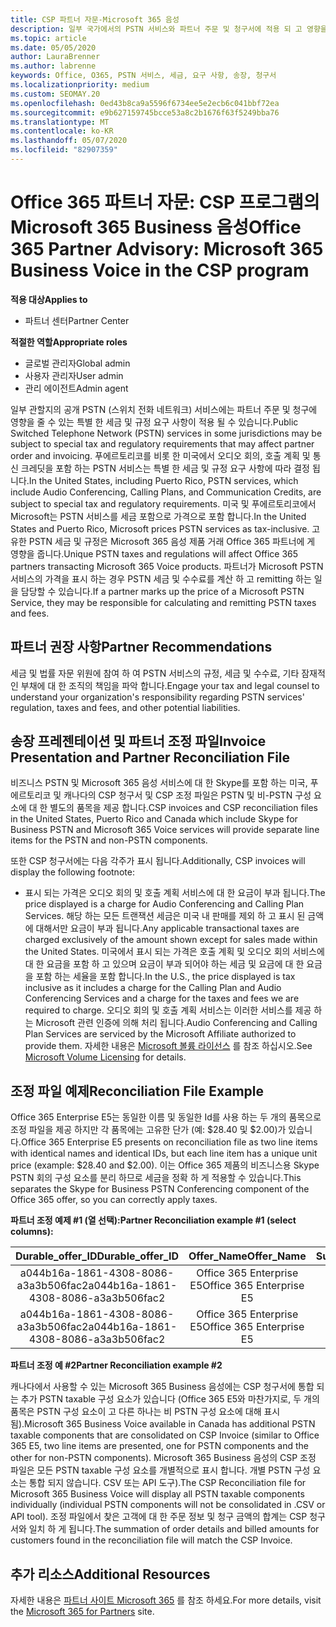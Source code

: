 ```yaml
---
title: CSP 파트너 자문-Microsoft 365 음성
description: 일부 국가에서의 PSTN 서비스와 파트너 주문 및 청구서에 적용 되 고 영향을 줄 수 있는 특별 세금 또는 규정 요구 사항에 대해 알아보세요.
ms.topic: article
ms.date: 05/05/2020
author: LauraBrenner
ms.author: labrenne
keywords: Office, O365, PSTN 서비스, 세금, 요구 사항, 송장, 청구서
ms.localizationpriority: medium
ms.custom: SEOMAY.20
ms.openlocfilehash: 0ed43b8ca9a5596f6734ee5e2ecb6c041bbf72ea
ms.sourcegitcommit: e9b627159745bcce53a8c2b1676f63f5249bba76
ms.translationtype: MT
ms.contentlocale: ko-KR
ms.lasthandoff: 05/07/2020
ms.locfileid: "82907359"
---
```

# <a name="office-365-partner-advisory-microsoft-365-business-voice-in-the-csp-program"></a><span data-ttu-id="00d56-104">Office 365 파트너 자문: CSP 프로그램의 Microsoft 365 Business 음성</span><span class="sxs-lookup"><span data-stu-id="00d56-104">Office 365 Partner Advisory: Microsoft 365 Business Voice in the CSP program</span></span>

<span data-ttu-id="00d56-105">**적용 대상**</span><span class="sxs-lookup"><span data-stu-id="00d56-105">**Applies to**</span></span>

- <span data-ttu-id="00d56-106">파트너 센터</span><span class="sxs-lookup"><span data-stu-id="00d56-106">Partner Center</span></span>  

<span data-ttu-id="00d56-107">**적절한 역할**</span><span class="sxs-lookup"><span data-stu-id="00d56-107">**Appropriate roles**</span></span>
-    <span data-ttu-id="00d56-108">글로벌 관리자</span><span class="sxs-lookup"><span data-stu-id="00d56-108">Global admin</span></span>
-    <span data-ttu-id="00d56-109">사용자 관리자</span><span class="sxs-lookup"><span data-stu-id="00d56-109">User admin</span></span>
-    <span data-ttu-id="00d56-110">관리 에이전트</span><span class="sxs-lookup"><span data-stu-id="00d56-110">Admin agent</span></span>

<span data-ttu-id="00d56-111">일부 관할지의 공개 PSTN (스위치 전화 네트워크) 서비스에는 파트너 주문 및 청구에 영향을 줄 수 있는 특별 한 세금 및 규정 요구 사항이 적용 될 수 있습니다.</span><span class="sxs-lookup"><span data-stu-id="00d56-111">Public Switched Telephone Network (PSTN) services in some jurisdictions may be subject to special tax and regulatory requirements that may affect partner order and invoicing.</span></span> <span data-ttu-id="00d56-112">푸에르토리코를 비롯 한 미국에서 오디오 회의, 호출 계획 및 통신 크레딧을 포함 하는 PSTN 서비스는 특별 한 세금 및 규정 요구 사항에 따라 결정 됩니다.</span><span class="sxs-lookup"><span data-stu-id="00d56-112">In the United States, including Puerto Rico, PSTN services, which include Audio Conferencing, Calling Plans, and Communication Credits, are subject to special tax and regulatory requirements.</span></span> <span data-ttu-id="00d56-113">미국 및 푸에르토리코에서 Microsoft는 PSTN 서비스를 세금 포함으로 가격으로 포함 합니다.</span><span class="sxs-lookup"><span data-stu-id="00d56-113">In the United States and Puerto Rico, Microsoft prices PSTN services as tax-inclusive.</span></span>  <span data-ttu-id="00d56-114">고유한 PSTN 세금 및 규정은 Microsoft 365 음성 제품 거래 Office 365 파트너에 게 영향을 줍니다.</span><span class="sxs-lookup"><span data-stu-id="00d56-114">Unique PSTN taxes and regulations will affect Office 365 partners transacting Microsoft 365 Voice products.</span></span>  <span data-ttu-id="00d56-115">파트너가 Microsoft PSTN 서비스의 가격을 표시 하는 경우 PSTN 세금 및 수수료를 계산 하 고 remitting 하는 일을 담당할 수 있습니다.</span><span class="sxs-lookup"><span data-stu-id="00d56-115">If a partner marks up the price of a Microsoft PSTN Service, they may be responsible for calculating and remitting PSTN taxes and fees.</span></span>

## <a name="partner-recommendations"></a><span data-ttu-id="00d56-116">파트너 권장 사항</span><span class="sxs-lookup"><span data-stu-id="00d56-116">Partner Recommendations</span></span>

<span data-ttu-id="00d56-117">세금 및 법률 자문 위원에 참여 하 여 PSTN 서비스의 규정, 세금 및 수수료, 기타 잠재적인 부채에 대 한 조직의 책임을 파악 합니다.</span><span class="sxs-lookup"><span data-stu-id="00d56-117">Engage your tax and legal counsel to understand your organization's responsibility regarding PSTN services' regulation, taxes and fees, and other potential liabilities.</span></span>

## <a name="invoice-presentation-and-partner-reconciliation-file"></a><span data-ttu-id="00d56-118">송장 프레젠테이션 및 파트너 조정 파일</span><span class="sxs-lookup"><span data-stu-id="00d56-118">Invoice Presentation and Partner Reconciliation File</span></span>

<span data-ttu-id="00d56-119">비즈니스 PSTN 및 Microsoft 365 음성 서비스에 대 한 Skype를 포함 하는 미국, 푸에르토리코 및 캐나다의 CSP 청구서 및 CSP 조정 파일은 PSTN 및 비-PSTN 구성 요소에 대 한 별도의 품목을 제공 합니다.</span><span class="sxs-lookup"><span data-stu-id="00d56-119">CSP invoices and CSP reconciliation files in the United States, Puerto Rico and Canada which include Skype for Business PSTN and Microsoft 365 Voice services will provide separate line items for the PSTN and non-PSTN components.</span></span>

<span data-ttu-id="00d56-120">또한 CSP 청구서에는 다음 각주가 표시 됩니다.</span><span class="sxs-lookup"><span data-stu-id="00d56-120">Additionally, CSP invoices will display the following footnote:</span></span>

* <span data-ttu-id="00d56-121">표시 되는 가격은 오디오 회의 및 호출 계획 서비스에 대 한 요금이 부과 됩니다.</span><span class="sxs-lookup"><span data-stu-id="00d56-121">The price displayed is a charge for Audio Conferencing and Calling Plan Services.</span></span>  <span data-ttu-id="00d56-122">해당 하는 모든 트랜잭션 세금은 미국 내 판매를 제외 하 고 표시 된 금액에 대해서만 요금이 부과 됩니다.</span><span class="sxs-lookup"><span data-stu-id="00d56-122">Any applicable transactional taxes are charged exclusively of the amount shown except for sales made within the United States.</span></span>  <span data-ttu-id="00d56-123">미국에서 표시 되는 가격은 호출 계획 및 오디오 회의 서비스에 대 한 요금을 포함 하 고 있으며 요금이 부과 되어야 하는 세금 및 요금에 대 한 요금을 포함 하는 세율을 포함 합니다.</span><span class="sxs-lookup"><span data-stu-id="00d56-123">In the U.S., the price displayed is tax inclusive as it includes a charge for the Calling Plan and Audio Conferencing Services and a charge for the taxes and fees we are required to charge.</span></span>  <span data-ttu-id="00d56-124">오디오 회의 및 호출 계획 서비스는 이러한 서비스를 제공 하는 Microsoft 관련 인증에 의해 처리 됩니다.</span><span class="sxs-lookup"><span data-stu-id="00d56-124">Audio Conferencing and Calling Plan Services are serviced by the Microsoft Affiliate authorized to provide them.</span></span>  <span data-ttu-id="00d56-125">자세한 내용은 [Microsoft 볼륨 라이선스](https://go.microsoft.com/fwlink/?LinkId=690247) 를 참조 하십시오.</span><span class="sxs-lookup"><span data-stu-id="00d56-125">See [Microsoft Volume Licensing](https://go.microsoft.com/fwlink/?LinkId=690247) for details.</span></span>

## <a name="reconciliation-file-example"></a><span data-ttu-id="00d56-126">조정 파일 예제</span><span class="sxs-lookup"><span data-stu-id="00d56-126">Reconciliation File Example</span></span>

<span data-ttu-id="00d56-127">Office 365 Enterprise E5는 동일한 이름 및 동일한 Id를 사용 하는 두 개의 품목으로 조정 파일을 제공 하지만 각 품목에는 고유한 단가 (예: $28.40 및 $2.00)가 있습니다.</span><span class="sxs-lookup"><span data-stu-id="00d56-127">Office 365 Enterprise E5 presents on reconciliation file as two line items with identical names and identical IDs, but each line item has a unique unit price (example: $28.40 and $2.00).</span></span> <span data-ttu-id="00d56-128">이는 Office 365 제품의 비즈니스용 Skype PSTN 회의 구성 요소를 분리 하므로 세금을 정확 하 게 적용할 수 있습니다.</span><span class="sxs-lookup"><span data-stu-id="00d56-128">This separates the Skype for Business PSTN Conferencing component of the Office 365 offer, so you can correctly apply taxes.</span></span>

<span data-ttu-id="00d56-129">**파트너 조정 예제 #1 (열 선택):**</span><span class="sxs-lookup"><span data-stu-id="00d56-129">**Partner Reconciliation example #1 (select columns):**</span></span>

|<span data-ttu-id="00d56-130">**Durable_offer_ID**</span><span class="sxs-lookup"><span data-stu-id="00d56-130">**Durable_offer_ID**</span></span>|<span data-ttu-id="00d56-131">**Offer_Name**</span><span class="sxs-lookup"><span data-stu-id="00d56-131">**Offer_Name**</span></span>|<span data-ttu-id="00d56-132">**Subscription_Start_Date**</span><span class="sxs-lookup"><span data-stu-id="00d56-132">**Subscription_Start_Date**</span></span>|<span data-ttu-id="00d56-133">**Subscription_End_Date**</span><span class="sxs-lookup"><span data-stu-id="00d56-133">**Subscription_End_Date**</span></span>|<span data-ttu-id="00d56-134">**Charge_Start_Date**</span><span class="sxs-lookup"><span data-stu-id="00d56-134">**Charge_Start_Date**</span></span>|<span data-ttu-id="00d56-135">**Charge_End_Date**</span><span class="sxs-lookup"><span data-stu-id="00d56-135">**Charge_End_Date**</span></span>|<span data-ttu-id="00d56-136">**Charge_Type**</span><span class="sxs-lookup"><span data-stu-id="00d56-136">**Charge_Type**</span></span>|<span data-ttu-id="00d56-137">**Unit_Price**</span><span class="sxs-lookup"><span data-stu-id="00d56-137">**Unit_Price**</span></span>|
|:----:|:----:|:----:|:----:|:----:|:----:|:----:|:----:|
|<span data-ttu-id="00d56-138">a044b16a-1861-4308-8086-a3a3b506fac2</span><span class="sxs-lookup"><span data-stu-id="00d56-138">a044b16a-1861-4308-8086-a3a3b506fac2</span></span>   |<span data-ttu-id="00d56-139">Office 365 Enterprise E5</span><span class="sxs-lookup"><span data-stu-id="00d56-139">Office 365 Enterprise E5</span></span>   |<span data-ttu-id="00d56-140">8/10/2019 0:00</span><span class="sxs-lookup"><span data-stu-id="00d56-140">8/10/2019 0:00</span></span>   |<span data-ttu-id="00d56-141">8/11/2019 0:00</span><span class="sxs-lookup"><span data-stu-id="00d56-141">8/11/2019 0:00</span></span>   |<span data-ttu-id="00d56-142">8/11/2019 0:00</span><span class="sxs-lookup"><span data-stu-id="00d56-142">8/11/2019 0:00</span></span>|<span data-ttu-id="00d56-143">9/10/2019 0:00</span><span class="sxs-lookup"><span data-stu-id="00d56-143">9/10/2019 0:00</span></span>   |<span data-ttu-id="00d56-144">요금 주기</span><span class="sxs-lookup"><span data-stu-id="00d56-144">Cycle fee</span></span>   |<span data-ttu-id="00d56-145">28.40</span><span class="sxs-lookup"><span data-stu-id="00d56-145">28.40</span></span>   |
|<span data-ttu-id="00d56-146">a044b16a-1861-4308-8086-a3a3b506fac2</span><span class="sxs-lookup"><span data-stu-id="00d56-146">a044b16a-1861-4308-8086-a3a3b506fac2</span></span>   |<span data-ttu-id="00d56-147">Office 365 Enterprise E5</span><span class="sxs-lookup"><span data-stu-id="00d56-147">Office 365 Enterprise E5</span></span>   |<span data-ttu-id="00d56-148">8/10/2019 0:00</span><span class="sxs-lookup"><span data-stu-id="00d56-148">8/10/2019 0:00</span></span>   |<span data-ttu-id="00d56-149">8/11/2019 0:00</span><span class="sxs-lookup"><span data-stu-id="00d56-149">8/11/2019 0:00</span></span>   |<span data-ttu-id="00d56-150">8/11/2019 0:00</span><span class="sxs-lookup"><span data-stu-id="00d56-150">8/11/2019 0:00</span></span>   |<span data-ttu-id="00d56-151">9/10/2019 0:00</span><span class="sxs-lookup"><span data-stu-id="00d56-151">9/10/2019 0:00</span></span>   |<span data-ttu-id="00d56-152">요금 주기</span><span class="sxs-lookup"><span data-stu-id="00d56-152">Cycle fee</span></span>   |<span data-ttu-id="00d56-153">2.00</span><span class="sxs-lookup"><span data-stu-id="00d56-153">2.00</span></span>   |

<span data-ttu-id="00d56-154">**파트너 조정 예 #2**</span><span class="sxs-lookup"><span data-stu-id="00d56-154">**Partner Reconciliation example #2**</span></span>

<span data-ttu-id="00d56-155">캐나다에서 사용할 수 있는 Microsoft 365 Business 음성에는 CSP 청구서에 통합 되는 추가 PSTN taxable 구성 요소가 있습니다 (Office 365 E5와 마찬가지로, 두 개의 품목은 PSTN 구성 요소이 고 다른 하나는 비 PSTN 구성 요소에 대해 표시 됨).</span><span class="sxs-lookup"><span data-stu-id="00d56-155">Microsoft 365 Business Voice available in Canada has additional PSTN taxable components that are consolidated on CSP Invoice (similar to Office 365 E5, two line items are presented, one for PSTN components and the other for non-PSTN components).</span></span>  <span data-ttu-id="00d56-156">Microsoft 365 Business 음성의 CSP 조정 파일은 모든 PSTN taxable 구성 요소를 개별적으로 표시 합니다. 개별 PSTN 구성 요소는 통합 되지 않습니다. CSV 또는 API 도구).</span><span class="sxs-lookup"><span data-stu-id="00d56-156">The CSP Reconciliation file for Microsoft 365 Business Voice will display all PSTN taxable components individually (individual PSTN components will not be consolidated in .CSV or API tool).</span></span>  <span data-ttu-id="00d56-157">조정 파일에서 찾은 고객에 대 한 주문 정보 및 청구 금액의 합계는 CSP 청구서와 일치 하 게 됩니다.</span><span class="sxs-lookup"><span data-stu-id="00d56-157">The summation of order details and billed amounts for customers found in the reconciliation file will match the CSP Invoice.</span></span>

## <a name="additional-resources"></a><span data-ttu-id="00d56-158">추가 리소스</span><span class="sxs-lookup"><span data-stu-id="00d56-158">Additional Resources</span></span>
<span data-ttu-id="00d56-159">자세한 내용은 [파트너 사이트 Microsoft 365](https://www.microsoft.com/microsoft-365/partners/) 를 참조 하세요.</span><span class="sxs-lookup"><span data-stu-id="00d56-159">For more details, visit the [Microsoft 365 for Partners](https://www.microsoft.com/microsoft-365/partners/) site.</span></span>

